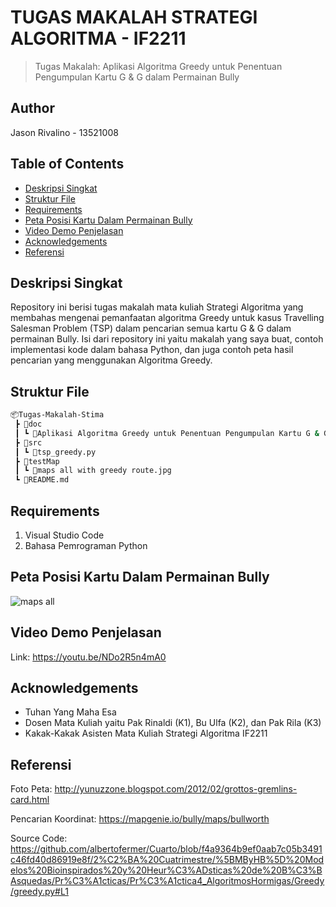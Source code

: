 # TUGAS MAKALAH STRATEGI ALGORITMA - IF2211
> Tugas Makalah: Aplikasi Algoritma Greedy untuk Penentuan Pengumpulan Kartu G & G dalam Permainan Bully 

## Author
Jason Rivalino - 13521008

## Table of Contents
* [Deskripsi Singkat](#deskripsi-singkat)
* [Struktur File](#struktur-file)
* [Requirements](#requirements)
* [Peta Posisi Kartu Dalam Permainan Bully](#peta-posisi-kartu-dalam-permainan-bully)
* [Video Demo Penjelasan](#video-demo-penjelasan)
* [Acknowledgements](#acknowledgements)
* [Referensi](#referensi)

## Deskripsi Singkat
Repository ini berisi tugas makalah mata kuliah Strategi Algoritma yang membahas mengenai pemanfaatan algoritma Greedy untuk kasus Travelling Salesman Problem (TSP) dalam pencarian semua kartu G & G dalam permainan Bully. Isi dari repository ini yaitu makalah yang saya buat, contoh implementasi kode dalam bahasa Python, dan juga contoh peta hasil pencarian yang menggunakan Algoritma Greedy.

## Struktur File
```bash
📦Tugas-Makalah-Stima
 ┣ 📂doc
 ┃ ┗ 📜Aplikasi Algoritma Greedy untuk Penentuan Pengumpulan Kartu G & G dalam Permainan Bully_Jason Rivalino_13521008.pdf
 ┣ 📂src
 ┃ ┗ 📜tsp_greedy.py
 ┣ 📂testMap
 ┃ ┗ 📜maps all with greedy route.jpg
 ┗ 📜README.md
 ```

## Requirements
1. Visual Studio Code
2. Bahasa Pemrograman Python

## Peta Posisi Kartu Dalam Permainan Bully
![maps all](https://github.com/jasonrivalino/Tugas-Makalah-Stima/assets/91790457/5d0a2379-d318-4615-b8bd-c3efaa3faa91)

## Video Demo Penjelasan
Link: https://youtu.be/NDo2R5n4mA0

## Acknowledgements
- Tuhan Yang Maha Esa
- Dosen Mata Kuliah yaitu Pak Rinaldi (K1), Bu Ulfa (K2), dan Pak Rila (K3)
- Kakak-Kakak Asisten Mata Kuliah Strategi Algoritma IF2211

## Referensi
Foto Peta: http://yunuzzone.blogspot.com/2012/02/grottos-gremlins-card.html

Pencarian Koordinat: https://mapgenie.io/bully/maps/bullworth

Source Code: https://github.com/albertofermer/Cuarto/blob/f4a9364b9ef0aab7c05b3491c46fd40d86919e8f/2%C2%BA%20Cuatrimestre/%5BMByHB%5D%20Modelos%20Bioinspirados%20y%20Heur%C3%ADsticas%20de%20B%C3%BAsquedas/Pr%C3%A1cticas/Pr%C3%A1ctica4_AlgoritmosHormigas/Greedy/greedy.py#L1
